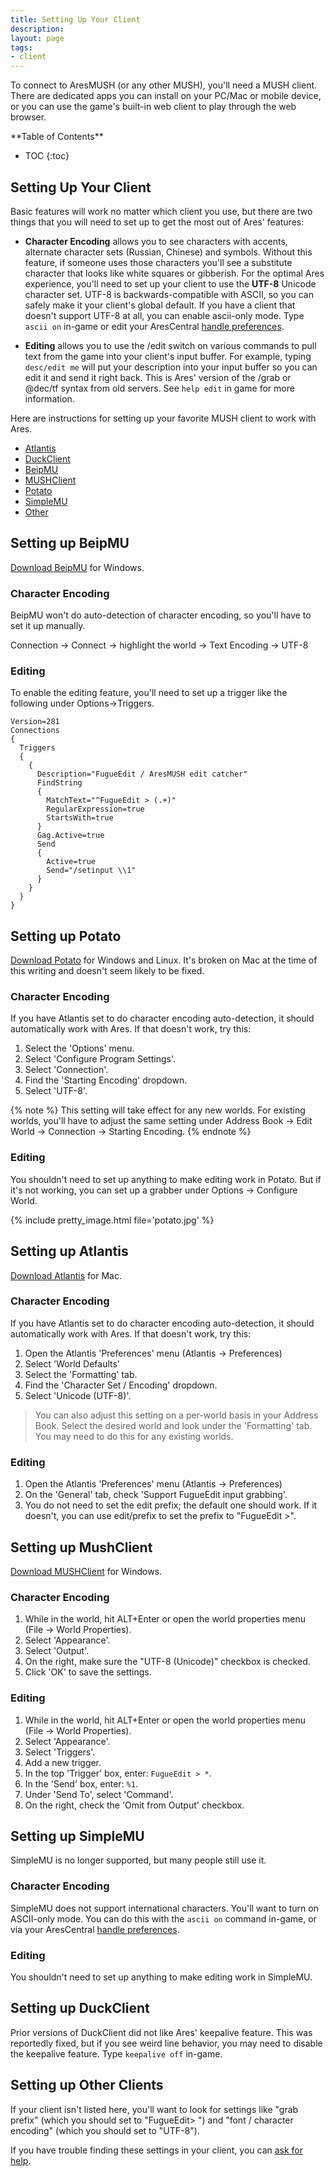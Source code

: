 ```yaml
---
title: Setting Up Your Client
description:
layout: page
tags: 
- client
---
```


To connect to AresMUSH (or any other MUSH), you'll need a MUSH client.  There are dedicated apps you can install on your PC/Mac or mobile device, or you can use the game's built-in web client to play through the web browser.

<div id="inline_toc" markdown="1">
**Table of Contents**

* TOC
{:toc}
</div>

## Setting Up Your Client

Basic features will work no matter which client you use, but there are two things that you will need to set up to get the most out of Ares' features:

* **Character Encoding** allows you to see characters with accents, alternate character sets (Russian, Chinese) and symbols.  Without this feature, if someone uses those characters you'll see a substitute character that looks like white squares or gibberish.  For the optimal Ares experience, you'll need to set up your client to use the **UTF-8** Unicode character set.  UTF-8 is backwards-compatible with ASCII, so you can safely make it your client's global default.  If you have a client that doesn't support UTF-8 at all, you can enable ascii-only mode.  Type `ascii on` in-game or edit your AresCentral [handle preferences](/handles).

* **Editing** allows you to use the /edit switch on various commands to pull text from the game into your client's input buffer.  For example, typing `desc/edit me` will put your description into your input buffer so you can edit it and send it right back.  This is Ares' version of the /grab or @dec/tf syntax from old servers.  See `help edit` in game for more information.


Here are instructions for setting up your favorite MUSH client to work with Ares.

* [Atlantis](/clients.html#atlantis)
* [DuckClient](/clients.html#duckclient)
* [BeipMU](/clients.html#beipmu)
* [MUSHClient](/clients.html#mushclient)
* [Potato](/clients.html#potato)
* [SimpleMU](/clients.html#simplemu)
* [Other](/clients.html#other)

<a name="beipmu"/>

## Setting up BeipMU

[Download BeipMU](http://www.potatomushclient.com/) for Windows.

### Character Encoding

BeipMU won't do auto-detection of character encoding, so you'll have to set it up manually.

Connection -> Connect -> highlight the world -> Text Encoding -> UTF-8

### Editing

To enable the editing feature, you'll need to set up a trigger like the following under Options->Triggers.

```
Version=281
Connections
{
  Triggers
  {
    {
      Description="FugueEdit / AresMUSH edit catcher"
      FindString
      {
        MatchText="^FugueEdit > (.+)"
        RegularExpression=true
        StartsWith=true
      }
      Gag.Active=true
      Send
      {
        Active=true
        Send="/setinput \\1"
      }
    }
  }
}
```

<a name="potato" />

## Setting up Potato

[Download Potato](http://www.potatomushclient.com/) for Windows and Linux.  It's broken on Mac at the time of this writing and doesn't seem likely to be fixed.

### Character Encoding

If you have Atlantis set to do character encoding auto-detection, it should automatically work with Ares.  If that doesn't work, try this:

1. Select the 'Options' menu.
2. Select 'Configure Program Settings'.
3. Select 'Connection'.
4. Find the 'Starting Encoding' dropdown.
5. Select 'UTF-8'.

{% note %} 
This setting will take effect for any new worlds.  For existing worlds, you'll have to adjust the same setting under Address Book -> Edit World -> Connection -> Starting Encoding.
{% endnote %}

### Editing

You shouldn't need to set up anything to make editing work in Potato.  But if it's not working, you can set up a grabber under Options -> Configure World.

{% include pretty_image.html file='potato.jpg' %}


<a name="atlantis" />

## Setting up Atlantis

[Download Atlantis](http://www.riverdark.net/atlantis/) for Mac.

### Character Encoding

If you have Atlantis set to do character encoding auto-detection, it should automatically work with Ares.  If that doesn't work, try this:

1. Open the Atlantis 'Preferences' menu (Atlantis -> Preferences)
2. Select 'World Defaults'
3. Select the 'Formatting' tab.
4. Find the 'Character Set / Encoding' dropdown.
5. Select 'Unicode (UTF-8)'.

> You can also adjust this setting on a per-world basis in your Address Book.  Select the desired world and look under the 'Formatting' tab.  You may need to do this for any existing worlds.

### Editing

1. Open the Atlantis 'Preferences' menu (Atlantis -> Preferences)
2. On the 'General' tab, check 'Support FugueEdit input grabbing'.
3. You do not need to set the edit prefix; the default one should work.  If it doesn't, you can use edit/prefix to set the prefix to "FugueEdit >".

<a name="mushclient" />

## Setting up MushClient

[Download MUSHClient](http://www.gammon.com.au/mushclient/mushclient.htm) for Windows.

### Character Encoding

1. While in the world, hit ALT+Enter or open the world properties menu (File -> World Properties). 
2. Select 'Appearance'.
3. Select 'Output'.
4. On the right, make sure the "UTF-8 (Unicode)" checkbox is checked.
5. Click 'OK' to save the settings.

### Editing

1. While in the world, hit ALT+Enter or open the world properties menu (File -> World Properties). 
2. Select 'Appearance'.
3. Select 'Triggers'.
4. Add a new trigger.
5. In the top 'Trigger' box, enter:  `FugueEdit > *`.
6. In the 'Send' box, enter: `%1`.
7. Under 'Send To', select 'Command'.
8. On the right, check the 'Omit from Output' checkbox.

<a name="simplemu" />

## Setting up SimpleMU

SimpleMU is no longer supported, but many people still use it.

### Character Encoding

SimpleMU does not support international characters.  You'll want to turn on ASCII-only mode.  You can do this with the `ascii on` command in-game, or via your AresCentral [handle preferences](/handles).

### Editing

You shouldn't need to set up anything to make editing work in SimpleMU.

<a name="duckclient" />

## Setting up DuckClient

Prior versions of DuckClient did not like Ares' keepalive feature.  This was reportedly fixed, but if you see weird line behavior, you may need to disable the keepalive feature.  Type `keepalive off` in-game.

<a name="other" />

## Setting up Other Clients

If your client isn't listed here, you'll want to look for settings like "grab prefix" (which you should set to "FugueEdit> ") and "font / character encoding" (which you should set to "UTF-8").

If you have trouble finding these settings in your client, you can [ask for help](/feedback.html).